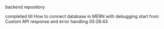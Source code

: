 backend repository

completed till How to connect database in MERN with debugging  start from Custom API response and error handling 05:28:43